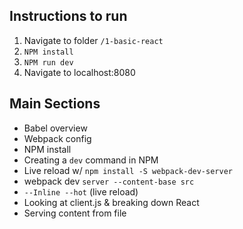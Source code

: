 ## Instructions to run
1. Navigate to folder `/1-basic-react`
2. `NPM install`
3. `NPM run dev`
4. Navigate to localhost:8080

## Main Sections
* Babel overview
* Webpack config 
* NPM install
* Creating a `dev` command in NPM
* Live reload w/ `npm install -S webpack-dev-server`
* webpack dev `server --content-base src`
* `--Inline --hot` (live reload)
* Looking at client.js & breaking down React
* Serving content from file